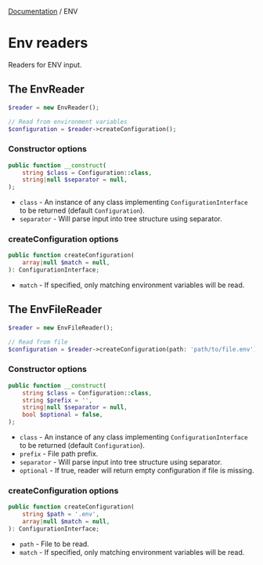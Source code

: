 [Documentation](../README.md) / ENV

# Env readers

Readers for ENV input.

## The EnvReader

```php
$reader = new EnvReader();

// Read from environment variables
$configuration = $reader->createConfiguration();
```

### Constructor options

```php
public function __construct(
    string $class = Configuration::class,
    string|null $separator = null,
);
```

* `class` - An instance of any class implementing `ConfigurationInterface` to be returned (default `Configuration`).
* `separator` - Will parse input into tree structure using separator.

### createConfiguration options

```php
public function createConfiguration(
    array|null $match = null,
): ConfigurationInterface;
```

* `match` - If specified, only matching environment variables will be read.

## The EnvFileReader

```php
$reader = new EnvFileReader();

// Read from file
$configuration = $reader->createConfiguration(path: 'path/to/file.env');
```

### Constructor options

```php
public function __construct(
    string $class = Configuration::class,
    string $prefix = '',
    string|null $separator = null,
    bool $optional = false,
);
```

* `class` - An instance of any class implementing `ConfigurationInterface` to be returned (default `Configuration`).
* `prefix` - File path prefix.
* `separator` - Will parse input into tree structure using separator.
* `optional` - If true, reader will return empty configuration if file is missing.

### createConfiguration options

```php
public function createConfiguration(
    string $path = '.env',
    array|null $match = null,
): ConfigurationInterface;
```

* `path` - File to be read.
* `match` - If specified, only matching environment variables will be read.
